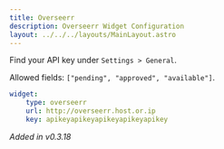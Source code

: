 ```yaml
---
title: Overseerr
description: Overseerr Widget Configuration
layout: ../../../layouts/MainLayout.astro
---
```


Find your API key under `Settings > General`.

Allowed fields: `["pending", "approved", "available"]`.

```yaml
widget:
    type: overseerr
    url: http://overseerr.host.or.ip
    key: apikeyapikeyapikeyapikeyapikey
```

*Added in v0.3.18*
